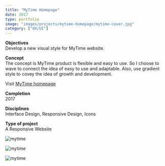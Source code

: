 ```yaml
---
title: "MyTime Homepage"
date: 2017
type: portfolio
image: "images/projects/mytime-homepage/mytime-cover.jpg"
category: ["UX/UI"]
---
```


<b>Objectives</b><br>
Develop a new visual style for MyTime website.

<b>Concept</b><br>
The concept is MyTime product is flexible and easy to use. So I choose to wave to connect the idea of easy to use and adaptable. Also, use gradient style to covey the idea of growth and development.

​Visit [MyTime homepage](https://www.mytime.com/)

<b>Completion</b><br>
2017

<b>Disciplines</b><br>
Interface Design, Responsive Design, Icons

<b>Type of project</b><br>
A Responsive Website

<img src="/images/projects/mytime-homepage/mytime-cover.jpg" loading="lazy" alt="mytime"><br>

<img src="/images/projects/mytime-homepage/mytime-1.jpg" loading="lazy" alt="mytime"><br>

<img src="/images/projects/mytime-homepage/mytime-2.jpg" loading="lazy" alt="mytime"><br>

